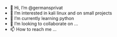 - 👋 Hi, I’m @germansprivat
- 👀 I’m interested in kali linux and on small projects
- 🌱 I’m currently learning python
- 💞️ I’m looking to collaborate on ...
- 📫 How to reach me ...

<!---
germansprivat/germansprivat is a ✨ special ✨ repository because its `README.md` (this file) appears on your GitHub profile.
You can click the Preview link to take a look at your changes.
--->
